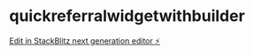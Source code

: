 # quickreferralwidgetwithbuilder

[Edit in StackBlitz next generation editor ⚡️](https://stackblitz.com/~/github.com/Joinclicki/quickreferralwidgetwithbuilder)